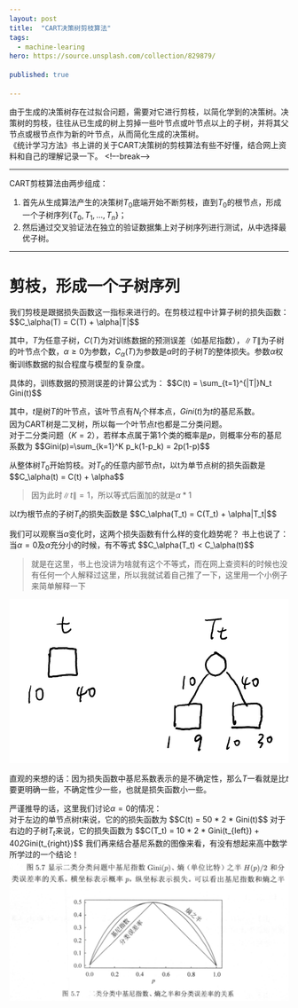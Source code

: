 ```yaml
---
layout: post
title:  "CART决策树剪枝算法"
tags:
  - machine-learing
hero: https://source.unsplash.com/collection/829879/

published: true

---
```


由于生成的决策树存在过拟合问题，需要对它进行剪枝，以简化学到的决策树。决策树的剪枝，往往从已生成的树上剪掉一些叶节点或叶节点以上的子树，并将其父节点或根节点作为新的叶节点，从而简化生成的决策树。   
《统计学习方法》书上讲的关于CART决策树的剪枝算法有些不好懂，结合网上资料和自己的理解记录一下。
<!–-break-–> 


***************

CART剪枝算法由两步组成：
1. 首先从生成算法产生的决策树$T_0$底端开始不断剪枝，直到$T_0$的根节点，形成一个子树序列$\{T_0,T_1,...,T_n\}$；
2. 然后通过交叉验证法在独立的验证数据集上对子树序列进行测试，从中选择最优子树。

*******************

# 剪枝，形成一个子树序列

我们剪枝是跟据损失函数这一指标来进行的。在剪枝过程中计算子树的损失函数：
\$\$C_\alpha(T) = C(T) + \alpha|T|\$\$

其中，$T$为任意子树，$C(T)$为对训练数据的预测误差（如基尼指数），$\|T\|$为子树的叶节点个数，$\alpha\geqslant0$为参数，$C_\alpha(T)$为参数是$\alpha$时的子树$T$的整体损失。参数$\alpha$权衡训练数据的拟合程度与模型的复杂度。

具体的，训练数据的预测误差的计算公式为：
\$\$C(t) = \sum_{t=1}^{|T|}N_t Gini(t)\$\$

其中，$t$是树$T$的叶节点，该叶节点有$N_t$个样本点，$Gini(t)$为$t$的基尼系数。   
因为CART树是二叉树，所以每一个叶节点$t$也都是二分类问题。   
对于二分类问题（$K=2$），若样本点属于第1个类的概率是$p$，则概率分布的基尼系数为
\$\$Gini(p)=\sum_{k=1}^K p_k(1-p_k) = 2p(1-p)\$\$

从整体树$T_0$开始剪枝。对$T_0$的任意内部节点t，以t为单节点树的损失函数是
\$\$C_\alpha(t) = C(t) + \alpha\$\$
> 因为此时$\|t\|=1$，所以等式后面加的就是$\alpha*1$

以$t$为根节点的子树$T_t$的损失函数是
\$\$C_\alpha(T_t) = C(T_t) + \alpha|T_t|\$\$

我们可以观察当$\alpha$变化时，这两个损失函数有什么样的变化趋势呢？
书上也说了：
当$\alpha = 0$及$\alpha$充分小的时候，有不等式
\$\$C_\alpha(T_t) < C_\alpha(t)\$\$
> 就是在这里，书上也没讲为啥就有这个不等式，而在网上查资料的时候也没有任何一个人解释过这里，所以我就试着自己推了一下，这里用一个小例子来简单解释一下

![tree](../resources/CART-tree.png)

直观的来想的话：因为损失函数中基尼系数表示的是不确定性，那么$T$一看就是比$t$要更明确一些，不确定性少一些，也就是损失函数小一些。

严谨推导的话，这里我们讨论$\alpha=0$的情况：   
对于左边的单节点树$t$来说，它的的损失函数为
\$\$C(t) = 50 * 2 * Gini(t)\$\$
对于右边的子树$T_t$来说，它的损失函数为
\$\$C(T_t) = 10 * 2 * Gini(t_{left}) + 40*2*Gini(t_{right})\$\$
我们再来结合基尼系数的图像来看，有没有想起来高中数学所学过的一个结论！
![gini](../resources/Gini.png)



